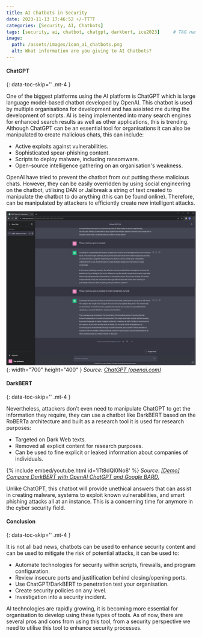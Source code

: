 ```yaml
---
title: AI Chatbots in Security
date: 2023-11-13 17:46:52 +/-TTTT
categories: [Security, AI, Chatbots]
tags: [security, ai, chatbot, chatgpt, darkbert, ice2023]     # TAG names should always be lowercase
image:
  path: /assets/images/icon_ai_chatbots.png
  alt: What information are you giving to AI Chatbots?
---
```


####  ChatGPT
{: data-toc-skip='' .mt-4 }

One of the biggest platforms using the AI platform is ChatGPT which is large language model-based chatbot developed by OpenAI. This chatbot is used by multiple organisations for development and has assisted me during the development of scripts. AI is being implemented into many search engines for enhanced search results as well as other applications, this is trending. 
Although ChatGPT can be an essential tool for organisations it can also be manipulated to create malicious chats, this can include: 
- Active exploits against vulnerabilities. 
- Sophisticated spear-phishing content. 
- Scripts to deploy malware, including ransomware. 
- Open-source intelligence gathering on an organisation's weakness. 

OpenAI have tried to prevent the chatbot from out putting these malicious chats. However, they can be easily overridden by using social engineering on the chatbot, utilising DAN or Jailbreak a string of text created to manipulate the chatbot to do anything (this can be found online). Therefore, can be manipulated by attackers to efficiently create new intelligent attacks.

![Desktop View](/assets/images/pages/ai_chatbots_in_security/chatgpt_dan.png){: width="700" height="400" }
_Source: [ChatGPT (openai.com)](https://openai.com/chatgpt)_

####  DarkBERT
{: data-toc-skip='' .mt-4 }

Nevertheless, attackers don’t even need to manipulate ChatGPT to get the information they require, they can use a chatbot like DarkBERT based on the RoBERTa architecture and built as a research tool it is used for research purposes: 
- Targeted on Dark Web texts.  
- Removed all explicit content for research purposes. 
- Can be used to fine explicit or leaked information about companies of individuals. 

{% include embed/youtube.html id='lTt8dQl0No8' %}
_Source: [[Demo] Compare DarkBERT with OpenAI ChatGPT and Google BARD.](https://www.youtube.com/watch?v=lTt8dQl0No8)_

Unlike ChatGPT, this chatbot will provide unethical answers that can assist in creating malware, systems to exploit known vulnerabilities, and smart phishing attacks all at an instance. This is a concerning time for anymore in the cyber security field.  

####  Conclusion
{: data-toc-skip='' .mt-4 }

It is not all bad news, chatbots can be used to enhance security content and can be used to mitigate the risk of potential attacks, it can be used to: 
- Automate technologies for security within scripts, firewalls, and program configuration. 
- Review insecure ports and justification behind closing/opening ports. 
- Use ChatGPT/DarkBERT to penetration test your organisation. 
- Create security policies on any level. 
- Investigation into a security incident.   

AI technologies are rapidly growing, it is becoming more essential for organisation to develop using these types of tools. As of now, there are several pros and cons from using this tool, from a security perspective we need to utilise this tool to enhance security processes.